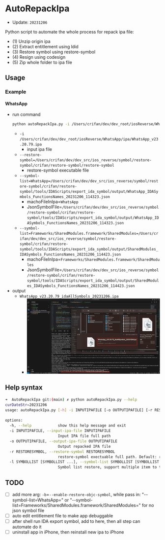 # AutoRepackIpa

* Update: `20231206`

Python script to automate the whole process for repack ipa file:

* (1) Unzip origin ipa
* (2) Extract entitlement using ldid
* (3) Restore symbol using restore-symbol
* (4) Resign using codesign
* (5) Zip whole folder to ipa file

## Usage

### Example

#### WhatsApp

* run command
  ```bash
  python autoRepackIpa.py -i /Users/crifan/dev/dev_root/iosReverse/WhatsApp/ipa/WhatsApp_v23.20.79.ipa --restore-symbol=/Users/crifan/dev/dev_src/ios_reverse/symbol/restore-symbol/crifan/restore-symbol/restore-symbol --symbol-list=WhatsApp=/Users/crifan/dev/dev_src/ios_reverse/symbol/restore-symbol/crifan/restore-symbol/tools/IDAScripts/export_ida_symbol/output/WhatsApp_IDASymbols_FunctionsNames_20231206_114323.json --symbol-list=Frameworks/SharedModules.framework/SharedModules=/Users/crifan/dev/dev_src/ios_reverse/symbol/restore-symbol/crifan/restore-symbol/tools/IDAScripts/export_ida_symbol/output/SharedModules_IDASymbols_FunctionsNames_20231206_114423.json
  ```
  * `-i /Users/crifan/dev/dev_root/iosReverse/WhatsApp/ipa/WhatsApp_v23.20.79.ipa`
    * input ipa file
  * `--restore-symbol=/Users/crifan/dev/dev_src/ios_reverse/symbol/restore-symbol/crifan/restore-symbol/restore-symbol`
    * restore-symbol executable file
  * `--symbol-list=WhatsApp=/Users/crifan/dev/dev_src/ios_reverse/symbol/restore-symbol/crifan/restore-symbol/tools/IDAScripts/export_ida_symbol/output/WhatsApp_IDASymbols_FunctionsNames_20231206_114323.json`
    * machoFileInIpa=`WhatsApp`
    * JsonSymbolFile=`/Users/crifan/dev/dev_src/ios_reverse/symbol/restore-symbol/crifan/restore-symbol/tools/IDAScripts/export_ida_symbol/output/WhatsApp_IDASymbols_FunctionsNames_20231206_114323.json`
  * `--symbol-list=Frameworks/SharedModules.framework/SharedModules=/Users/crifan/dev/dev_src/ios_reverse/symbol/restore-symbol/crifan/restore-symbol/tools/IDAScripts/export_ida_symbol/output/SharedModules_IDASymbols_FunctionsNames_20231206_114423.json`
    * machoFileInIpa=`Frameworks/SharedModules.framework/SharedModules`
    * JsonSymbolFile=`/Users/crifan/dev/dev_src/ios_reverse/symbol/restore-symbol/crifan/restore-symbol/tools/IDAScripts/export_ida_symbol/output/SharedModules_IDASymbols_FunctionsNames_20231206_114423.json`
* output
  * `WhatsApp_v23.20.79_idaAllSymbols_20231206.ipa`
    * ![auto_repack_ipa_whatsapp](assets/img/auto_repack_ipa_whatsapp_cmd.jpg)

## Help syntax

```bash
➜  AutoRepackIpa git:(main) ✗ python autoRepackIpa.py --help
curDateStr=20231206
usage: autoRepackIpa.py [-h] -i INPUTIPAFILE [-o OUTPUTIPAFILE] [-r RESTORESYMBOL] [-l SYMBOLLIST [SYMBOLLIST ...]]

options:
  -h, --help            show this help message and exit
  -i INPUTIPAFILE, --input-ipa-file INPUTIPAFILE
                        Input IPA file full path
  -o OUTPUTIPAFILE, --output-ipa-file OUTPUTIPAFILE
                        Output repacked IPA file
  -r RESTORESYMBOL, --restore-symbol RESTORESYMBOL
                        restore-symbol exectuable full path. Default: restore-symbol
  -l SYMBOLLIST [SYMBOLLIST ...], --symbol-list SYMBOLLIST [SYMBOLLIST ...]
                        Symbol list restore, support multiple item to to list, single item format: {machoFileInIpa}={JsonSymbolFile}
```

## TODO

* [ ] add more arg: `-b`=`--enable-restore-objc-symbol`, while pass in: "--symbol-list=WhatsApp=" or "--symbol-list=Frameworks/SharedModules.framework/SharedModules=" for no json symbol file
* [ ] auto edit entitlement file to make app debuggable
* [ ] after shell run IDA export symbol, add to here, then all step can automate do it
* [ ] uninstall app in iPhone, then reinstall new ipa to iPhone
